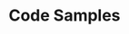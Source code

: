 ---
title: Code Samples
linkTitle: Samples
description: >
    Explore sample code that uses modern app development technologies and patterns.
menu:
    main:
        parent: "sections"
        weight: 4
---